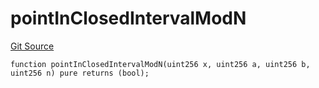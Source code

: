 # pointInClosedIntervalModN
[Git Source](https://github.com/lidofinance/community-staking-module/blob/3a4f57c9cf742468b087015f451ef8dce648f719/src/lib/base-oracle/HashConsensus.sol)


```solidity
function pointInClosedIntervalModN(uint256 x, uint256 a, uint256 b, uint256 n) pure returns (bool);
```


